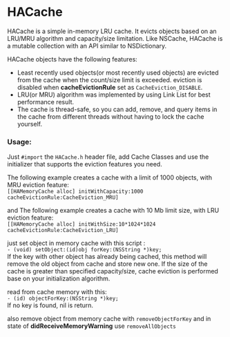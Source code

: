 # HACache #

HACache is a simple in-memory LRU cache. It evicts objects based on an LRU/MRU algorithm and capacity/size limitation. Like NSCache, HACache is a mutable collection with an API similar to NSDictionary.

HACache objects have the following features:

* Least recently used objects(or most recently used objects) are evicted from the cache when the count/size limit is exceeded. eviction is disabled when **cacheEvictionRule** set as `CacheEviction_DISABLE`.
* LRU(or MRU) algorithm was implemented by using Link List for best performance result.
* The cache is thread-safe, so you can add, remove, and query items in the cache from different threads without having to lock the cache yourself.

### Usage: ###

Just `#import` the `HACache.h` header file, add Cache Classes and use the initializer that supports the eviction features you need.

The following example creates a cache with a limit of 1000 objects, with MRU eviction feature:  
`
[[HAMemoryCache alloc] initWithCapacity:1000 cacheEvictionRule:CacheEviction_MRU]
`  

and The following example creates a cache with 10 Mb limit size, with LRU eviction feature:  
`
[[HAMemoryCache alloc] initWithSize:10*1024*1024 cacheEvictionRule:CacheEviction_LRU]
`  

just set object in memory cache with this script :  
`- (void) setObject:(id)obj forKey:(NSString *)key;`  
 If the key with other object has already being cached, this method will remove the old object from cache and store new one. If the size of the cache is greater than specified capacity/size, cache eviction is performed base on your initialization algorithm.

read from cache memory with this:  
`- (id) objectForKey:(NSString *)key;`  
If no key is found, nil is return.

also remove object from memory cache with `removeObjectForKey` and in state of **didReceiveMemoryWarning** use `removeAllObjects`